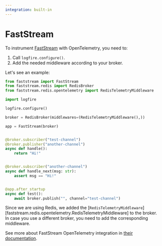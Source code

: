 ```yaml
---
integration: built-in
---
```


# FastStream

To instrument [FastStream][faststream] with OpenTelemetry, you need to:

1. Call `logfire.configure()`.
2. Add the needed middleware according to your broker.

Let's see an example:

```python title="main.py"
from faststream import FastStream
from faststream.redis import RedisBroker
from faststream.redis.opentelemetry import RedisTelemetryMiddleware

import logfire

logfire.configure()

broker = RedisBroker(middlewares=(RedisTelemetryMiddleware(),))

app = FastStream(broker)


@broker.subscriber("test-channel")
@broker.publisher("another-channel")
async def handle():
    return "Hi!"


@broker.subscriber("another-channel")
async def handle_next(msg: str):
    assert msg == "Hi!"


@app.after_startup
async def test():
    await broker.publish("", channel="test-channel")
```

Since we are using Redis, we added the [`RedisTelemetryMiddleware`][faststream.redis.opentelemetry.RedisTelemetryMiddleware]
to the broker. In case you use a different broker, you need to add the corresponding middleware.

See more about FastStream OpenTelemetry integration in [their documentation][faststream-otel].

[faststream]: https://faststream.airt.ai/latest/
[faststream-otel]: https://faststream.airt.ai/latest/getting-started/opentelemetry/#faststream-tracing
